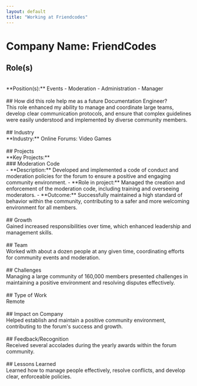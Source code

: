 ```yaml
---
layout: default
title: "Working at Friendcodes"
---
```


# Company Name: FriendCodes

## Role(s)
<br>
**Position(s):** Events - Moderation - Administration - Manager
<br>
<br>
## How did this role help me as a future Documentation Engineer?
<br>
This role enhanced my ability to manage and coordinate large teams, develop clear communication protocols, and ensure that complex guidelines were easily understood and implemented by diverse community members.
<br>
<br>
## Industry
<br>
**Industry:** Online Forums: Video Games
<br>
<br>
## Projects
<br>
**Key Projects:**
<br>
### Moderation Code
<br>
- **Description:** Developed and implemented a code of conduct and moderation policies for the forum to ensure a positive and engaging community environment.  
- **Role in project:** Managed the creation and enforcement of the moderation code, including training and overseeing moderators.  
- **Outcome:** Successfully maintained a high standard of behavior within the community, contributing to a safer and more welcoming environment for all members.
<br>
<br>
## Growth
<br>
Gained increased responsibilities over time, which enhanced leadership and management skills.
<br>
<br>
## Team
<br>
Worked with about a dozen people at any given time, coordinating efforts for community events and moderation.
<br>
<br>
## Challenges
<br>
Managing a large community of 160,000 members presented challenges in maintaining a positive environment and resolving disputes effectively.
<br>
<br>
## Type of Work
<br>
Remote
<br>
<br>
## Impact on Company
<br>
Helped establish and maintain a positive community environment, contributing to the forum's success and growth.
<br>
<br>
## Feedback/Recognition
<br>
Received several accolades during the yearly awards within the forum community.
<br>
<br>
## Lessons Learned
<br>
Learned how to manage people effectively, resolve conflicts, and develop clear, enforceable policies.
